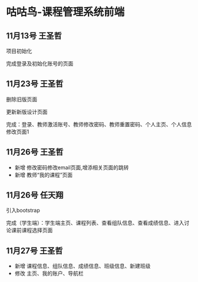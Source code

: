 ﻿# 咕咕鸟-课程管理系统前端

## 11月13号 王圣哲

项目初始化

完成登录及初始化账号的页面

## 11月23号 王圣哲

删除旧版页面

更新新版设计页面

完成：登录、教师激活账号、教师修改密码、教师重置密码、个人主页、个人信息修改页面1

## 11月26号 王圣哲

+ 新增 修改密码修改email页面,增添相关页面的跳转
+ 新增 教师“我的课程”页面

## 11月26号 任天翔

引入bootstrap

完成（学生端）：学生端主页、课程列表、查看组队信息、查看成绩信息、进入讨论课前课程选择页面


## 11月27号 王圣哲

+ 新增 课程信息、组队信息、成绩信息、班级信息、新建班级
+ 修改 主页、我的账户、导航栏
